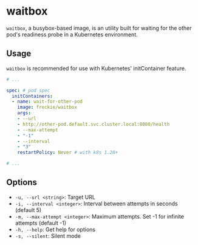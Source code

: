 # waitbox

`waitbox`, a busybox-based image, is an utility built for waiting for the other pod's readiness probe in a Kubernetes environment.

## Usage

`waitbox` is recommended for use with Kubernetes' initContainer feature.

```yaml
# ...

spec: # pod spec
  initContainers:
  - name: wait-for-other-pod
    image: freckie/waitbox
    args:
    - --url
    - http://other-pod.default.svc.cluster.local:8080/health
    - --max-attempt
    - "-1"
    - --interval
    - "3"
    restartPolicy: Never # with k8s 1.28+

# ...
```

## Options
- `-u, --url <string>`: Target URL
- `-i, --interval <integer>`: Interval between attempts in seconds (default 5)
- `-m, --max-attempt <integer>`: Maximum attempts. Set -1 for infinite attempts (default -1)
- `-h, --help`: Get help for options
- `-s, --silent`: Silent mode